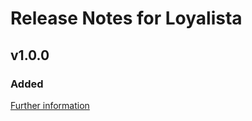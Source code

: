 # Release Notes for Loyalista

## v1.0.0

### Added
[Further information](https://developers.plentymarkets.com/marketplace/plugin-requirements#marketplace-changelog)